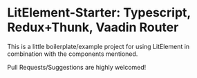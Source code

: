 # LitElement-Starter: Typescript, Redux+Thunk, Vaadin Router

This is a little boilerplate/example project for using LitElement in combination with the components mentioned.

Pull Requests/Suggestions are highly welcomed!
